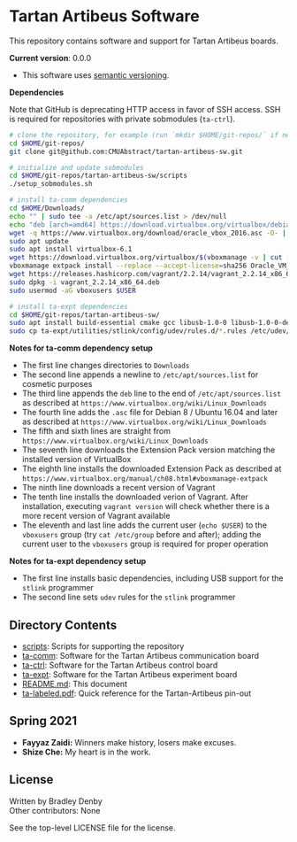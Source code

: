 # Tartan Artibeus Software

This repository contains software and support for Tartan Artibeus boards.

**Current version**: 0.0.0

* This software uses [semantic versioning](http://semver.org).

**Dependencies**

Note that GitHub is deprecating HTTP access in favor of SSH access. SSH is
required for repositories with private sobmodules (`ta-ctrl`).

```bash
# clone the repository, for example (run `mkdir $HOME/git-repos/` if needed):
cd $HOME/git-repos/
git clone git@github.com:CMUAbstract/tartan-artibeus-sw.git

# initialize and update sobmodules
cd $HOME/git-repos/tartan-artibeus-sw/scripts
./setup_sobmodules.sh

# install ta-comm dependencies
cd $HOME/Downloads/
echo "" | sudo tee -a /etc/apt/sources.list > /dev/null
echo "deb [arch=amd64] https://download.virtualbox.org/virtualbox/debian $(lsb_release --short --codename) contrib" | sudo tee -a /etc/apt/sources.list > /dev/null
wget -q https://www.virtualbox.org/download/oracle_vbox_2016.asc -O- | sudo apt-key add -
sudo apt update
sudo apt install virtualbox-6.1
wget https://download.virtualbox.org/virtualbox/$(vboxmanage -v | cut -c 1-6)/Oracle_VM_VirtualBox_Extension_Pack-$(vboxmanage -v | cut -c 1-6).vbox-extpack
vboxmanage extpack install --replace --accept-license=sha256 Oracle_VM_VirtualBox_Extension_Pack-$(vboxmanage -v | cut -c 1-6).vbox-extpack
wget https://releases.hashicorp.com/vagrant/2.2.14/vagrant_2.2.14_x86_64.deb
sudo dpkg -i vagrant_2.2.14_x86_64.deb
sudo usermod -aG vboxusers $USER

# install ta-expt dependencies
cd $HOME/git-repos/tartan-artibeus-sw/
sudo apt install build-essential cmake gcc libusb-1.0-0 libusb-1.0-0-dev libgtk-3-dev
sudo cp ta-expt/utilities/stlink/config/udev/rules.d/*.rules /etc/udev/rules.d/
```

**Notes for ta-comm dependency setup**

* The first line changes directories to `Downloads`
* The second line appends a newline to `/etc/apt/sources.list` for cosmetic
  purposes
* The third line appends the `deb` line to the end of `/etc/apt/sources.list` as
  described at `https://www.virtualbox.org/wiki/Linux_Downloads`
* The fourth line adds the `.asc` file for Debian 8 / Ubuntu 16.04 and later as
  described at `https://www.virtualbox.org/wiki/Linux_Downloads`
* The fifth and sixth lines are straight from
  `https://www.virtualbox.org/wiki/Linux_Downloads`
* The seventh line downloads the Extension Pack version matching the installed
  version of VirtualBox
* The eighth line installs the downloaded Extension Pack as described at
  `https://www.virtualbox.org/manual/ch08.html#vboxmanage-extpack`
* The ninth line downloads a recent version of Vagrant
* The tenth line installs the downloaded verion of Vagrant. After installation,
  executing `vagrant version` will check whether there is a more recent version
  of Vagrant available
* The eleventh and last line adds the current user (`echo $USER`) to the
  `vboxusers` group (try `cat /etc/group` before and after); adding the current
  user to the `vboxusers` group is required for proper operation

**Notes for ta-expt dependency setup**

* The first line installs basic dependencies, including USB support for the
  `stlink` programmer
* The second line sets `udev` rules for the `stlink` programmer

## Directory Contents

* [scripts](scripts/README.md): Scripts for supporting the repository
* [ta-comm](ta-comm/README.md): Software for the Tartan Artibeus communication
  board
* [ta-ctrl](ta-ctrl/README.md): Software for the Tartan Artibeus control board
* [ta-expt](ta-expt/README.md): Software for the Tartan Artibeus experiment
  board
* [README.md](README.md): This document
* [ta-labeled.pdf](ta-labeled.pdf): Quick reference for the Tartan-Artibeus pin-out

## Spring 2021

* **Fayyaz Zaidi:** Winners make history, losers make excuses. 
* **Shize Che:** My heart is in the work.

## License

Written by Bradley Denby  
Other contributors: None

See the top-level LICENSE file for the license.
